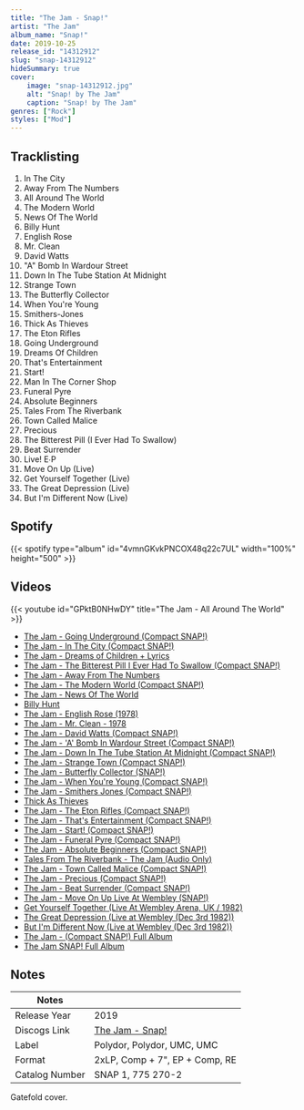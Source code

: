 ```yaml
---
title: "The Jam - Snap!"
artist: "The Jam"
album_name: "Snap!"
date: 2019-10-25
release_id: "14312912"
slug: "snap-14312912"
hideSummary: true
cover:
    image: "snap-14312912.jpg"
    alt: "Snap! by The Jam"
    caption: "Snap! by The Jam"
genres: ["Rock"]
styles: ["Mod"]
---
```

## Tracklisting
1. In The City
2. Away From The Numbers
3. All Around The World
4. The Modern World
5. News Of The World
6. Billy Hunt
7. English Rose
8. Mr. Clean
9. David Watts
10. "A" Bomb In Wardour Street
11. Down In The Tube Station At Midnight
12. Strange Town
13. The Butterfly Collector
14. When You're Young
15. Smithers-Jones
16. Thick As Thieves
17. The Eton Rifles
18. Going Underground
19. Dreams Of Children
20. That's Entertainment
21. Start!
22. Man In The Corner Shop
23. Funeral Pyre
24. Absolute Beginners
25. Tales From The Riverbank
26. Town Called Malice
27. Precious
28. The Bitterest Pill (I Ever Had To Swallow)
29. Beat Surrender
30. Live! E∙P
31. Move On Up (Live)
32. Get Yourself Together (Live)
33. The Great Depression (Live)
34. But I'm Different Now (Live)
## Spotify
{{< spotify type="album" id="4vmnGKvkPNCOX48q22c7UL" width="100%" height="500" >}}

## Videos
{{< youtube id="GPktB0NHwDY" title="The Jam - All Around The World" >}}
- [The Jam - Going Underground (Compact SNAP!)](https://www.youtube.com/watch?v=vzkpgf2oXwo)
- [The Jam - In The City (Compact SNAP!)](https://www.youtube.com/watch?v=KpOmQ_uj4Yc)
- [The Jam - Dreams of Children + Lyrics](https://www.youtube.com/watch?v=v97LHOHjrjM)
- [The Jam - The Bitterest Pill I Ever Had To Swallow (Compact SNAP!)](https://www.youtube.com/watch?v=aNzPsEAXYPw)
- [The Jam - Away From The Numbers](https://www.youtube.com/watch?v=Gm4l3dPFFBk)
- [The Jam - The Modern World (Compact SNAP!)](https://www.youtube.com/watch?v=zDHIUmXfCNw)
- [The Jam - News Of The World](https://www.youtube.com/watch?v=UTbPnOZYxl8)
- [Billy Hunt](https://www.youtube.com/watch?v=4A6GeBiHp1A)
- [The Jam - English Rose (1978)](https://www.youtube.com/watch?v=zH3kj4i2yys)
- [The Jam - Mr. Clean - 1978](https://www.youtube.com/watch?v=u1V7fYeBAkc)
- [The Jam - David Watts (Compact SNAP!)](https://www.youtube.com/watch?v=GYa53U-9tqE)
- [The Jam - 'A' Bomb In Wardour Street (Compact SNAP!)](https://www.youtube.com/watch?v=aarZWm3RdSk)
- [The Jam - Down In The Tube Station At Midnight (Compact SNAP!)](https://www.youtube.com/watch?v=WGcf29Voo5c)
- [The Jam - Strange Town (Compact SNAP!)](https://www.youtube.com/watch?v=eEM2nEyvrMc)
- [The Jam - Butterfly Collector (SNAP!)](https://www.youtube.com/watch?v=BIJt9KuLRqQ)
- [The Jam - When You're Young (Compact SNAP!)](https://www.youtube.com/watch?v=iftkEzsjJJ0)
- [The Jam - Smithers Jones (Compact SNAP!)](https://www.youtube.com/watch?v=NFfQRYpq1K0)
- [Thick As Thieves](https://www.youtube.com/watch?v=znmpFlKhgoI)
- [The Jam - The Eton Rifles (Compact SNAP!)](https://www.youtube.com/watch?v=GKZ7ivuN7UQ)
- [The Jam - That's Entertainment (Compact SNAP!)](https://www.youtube.com/watch?v=hHfehqgg5Ws)
- [The Jam - Start! (Compact SNAP!)](https://www.youtube.com/watch?v=NLITZTcbDnE)
- [The Jam - Funeral Pyre (Compact SNAP!)](https://www.youtube.com/watch?v=x8aoHrDZGt4)
- [The Jam - Absolute Beginners (Compact SNAP!)](https://www.youtube.com/watch?v=hF1qjAoWbDc)
- [Tales From The Riverbank - The Jam (Audio Only)](https://www.youtube.com/watch?v=Yyx_R0491yk)
- [The Jam - Town Called Malice (Compact SNAP!)](https://www.youtube.com/watch?v=EWNhxsHv478)
- [The Jam - Precious (Compact SNAP!)](https://www.youtube.com/watch?v=tpL9jMyTm-4)
- [The Jam - Beat Surrender (Compact SNAP!)](https://www.youtube.com/watch?v=V7Q4od19xfY)
- [The Jam - Move On Up Live At Wembley (SNAP!)](https://www.youtube.com/watch?v=kfev4FgNy50)
- [Get Yourself Together (Live At Wembley Arena, UK / 1982)](https://www.youtube.com/watch?v=5YnOWLo3l7o)
- [The Great Depression (Live at Wembley (Dec 3rd 1982))](https://www.youtube.com/watch?v=KvOd2ROS1Jc)
- [But I'm Different Now (Live at Wembley (Dec 3rd 1982))](https://www.youtube.com/watch?v=3fK0i4B5HxY)
- [The Jam - (Compact SNAP!) Full Album](https://www.youtube.com/watch?v=9FoSomJHHU4)
- [The Jam SNAP! Full Album](https://www.youtube.com/watch?v=f2TzoccDCDI)

## Notes
| Notes          |             |
| ---------------| ----------- |
| Release Year   | 2019 |
| Discogs Link   | [The Jam - Snap!](https://www.discogs.com/release/14312912-The-Jam-Snap) |
| Label          | Polydor, Polydor, UMC, UMC |
| Format         | 2xLP, Comp + 7\", EP + Comp, RE |
| Catalog Number | SNAP 1, 775 270-2 |

Gatefold cover.
